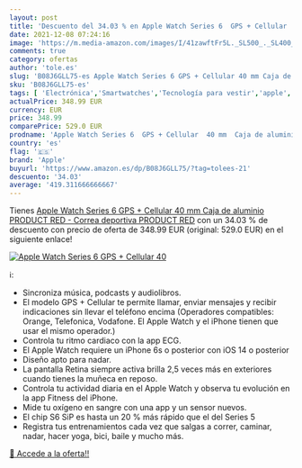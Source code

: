 ```yaml
---
layout: post
title: 'Descuento del 34.03 % en Apple Watch Series 6  GPS + Cellular  40'
date: 2021-12-08 07:24:16
image: 'https://m.media-amazon.com/images/I/41zawftFr5L._SL500_._SL400_.jpg'
comments: true
category: ofertas
author: 'tole.es'
slug: 'B08J6GLL75-es Apple Watch Series 6 GPS + Cellular 40 mm Caja de aluminio...'
sku: 'B08J6GLL75-es'
tags: [ 'Electrónica','Smartwatches','Tecnología para vestir','apple', ]
actualPrice: 348.99 EUR
currency: EUR
price: 348.99
comparePrice: 529.0 EUR
prodname: 'Apple Watch Series 6  GPS + Cellular  40 mm  Caja de aluminio  PRODUCT RED - Correa deportiva  PRODUCT RED'
country: 'es'
flag: '🇪🇸'
brand: 'Apple'
buyurl: 'https://www.amazon.es/dp/B08J6GLL75/?tag=tolees-21'
descuento: '34.03'
average: '419.311666666667'
---
```


Tienes [Apple Watch Series 6  GPS + Cellular  40 mm  Caja de aluminio  PRODUCT RED - Correa deportiva  PRODUCT RED](https://www.amazon.es/dp/B08J6GLL75/?tag=tolees-21) con un 34.03 % de descuento con precio de oferta de 348.99 EUR (original: 529.0 EUR) en el siguiente enlace!

[![Apple Watch Series 6  GPS + Cellular  40](https://m.media-amazon.com/images/I/41zawftFr5L._SL500_._SL400_.jpg)](https://www.amazon.es/dp/B08J6GLL75/?tag=tolees-21)

ℹ️:

- Sincroniza música, podcasts y audiolibros.
- El modelo GPS + Cellular te permite llamar, enviar mensajes y recibir indicaciones sin llevar el teléfono encima (Operadores compatibles: Orange, Telefonica, Vodafone. El Apple Watch y el iPhone tienen que usar el mismo operador.)
- Controla tu ritmo cardiaco con la app ECG.
- El Apple Watch requiere un iPhone 6s o posterior con iOS 14 o posterior
- Diseño apto para nadar.
- La pantalla Retina siempre activa brilla 2,5 veces más en exteriores cuando tienes la muñeca en reposo.
- Controla tu actividad diaria en el Apple Watch y observa tu evolución en la app Fitness del iPhone.
- Mide tu oxígeno en sangre con una app y un sensor nuevos.
- El chip S6 SiP es hasta un 20 % más rápido que el del Series 5
- Registra tus entrenamientos cada vez que salgas a correr, caminar, nadar, hacer yoga, bici, baile y mucho más.

[🛒 Accede a la oferta!!](https://www.amazon.es/dp/B08J6GLL75/?tag=tolees-21)
